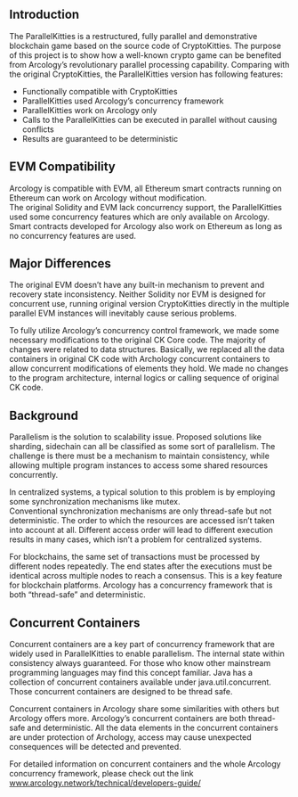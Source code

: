 ## Introduction
The ParallelKitties is a restructured, fully parallel and demonstrative blockchain game based on the source code of CryptoKitties. 
The purpose of this project is to show how a well-known crypto game can be benefited from Arcology’s revolutionary parallel processing capability. Comparing with the original CryptoKitties, the ParallelKitties version has following features:

*	Functionally compatible with CryptoKitties
*	ParallelKitties used Arcology’s concurrency framework
*	ParallelKitties work on Arcology only
*	Calls to the ParallelKitties can be executed in parallel without causing conflicts
*	Results are guaranteed to be deterministic

## EVM Compatibility
Arcology is compatible with EVM, all Ethereum smart contracts running on Ethereum can work on Arcology without modification.  
The original Solidity and EVM lack concurrency support, the ParallelKitties used some concurrency features which are only available on Arcology. Smart contracts developed for Arcology also work on Ethereum as long as no  concurrency features are used.

## Major Differences 
The original EVM doesn’t have any built-in mechanism to prevent and recovery state inconsistency. Neither Solidity nor EVM is designed for concurrent use, running original version CryptoKitties directly in the multiple parallel EVM instances will inevitably cause serious problems.

To fully utilize Arcology’s concurrency control framework, we made some necessary modifications to the original CK Core code. The majority of changes were related to data structures. Basically, we replaced all the data containers in original CK code with Archology concurrent containers to allow concurrent modifications of elements they hold. We made no changes to the program architecture, internal logics or calling sequence of original CK code. 


## Background
Parallelism is the solution to scalability issue. Proposed solutions like sharding, sidechain can all be classified as some sort of parallelism. The challenge is there must be a mechanism to maintain consistency, while allowing multiple program instances to access some shared resources concurrently. 

In centralized systems,  a typical solution to this problem is by employing some synchronization mechanisms like mutex.  
Conventional synchronization mechanisms are only thread-safe but not deterministic. The order to which the resources are accessed isn’t taken into account at all. Different access order will lead to different execution results in many cases, which isn’t a problem for centralized systems. 

For blockchains, the same set of transactions must be processed by different nodes repeatedly. The end states after the executions must be identical across multiple nodes to reach a consensus. This is a key feature for blockchain platforms. 
Arcology has a concurrency framework that is both “thread-safe” and deterministic. 

## Concurrent Containers
Concurrent containers are a key part of concurrency framework that are widely used in ParallelKitties to enable parallelism. The internal state within consistency always guaranteed.  For those who know other mainstream programming languages may find this concept familiar. Java has a collection of concurrent containers available under java.util.concurrent. Those concurrent containers are designed to be thread safe. 

Concurrent containers in Arcology share some similarities with others but Arcology offers more. Arcology’s concurrent containers are both thread-safe and deterministic.   All the data elements in the concurrent containers are under protection of Archology, access may cause unexpected consequences will be detected and prevented.

For detailed information on concurrent containers and the whole Arcology concurrency framework, please check out the link www.arcology.network/technical/developers-guide/
